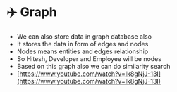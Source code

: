 # ✈️ Graph

* We can also store data in graph database also
* It stores the data in form of edges and nodes
* Nodes means entities and edges relationship
* So Hitesh, Developer and Employee will be nodes
* Based on this graph also we can do similarity search
* [https://www.youtube.com/watch?v=Ik8gNjJ-13I](https://www.youtube.com/watch?v=Ik8gNjJ-13I)
